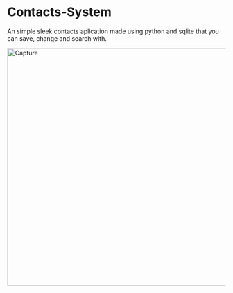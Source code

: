 # Contacts-System

An simple sleek contacts aplication made using python and sqlite that you can save, change and search with.


<img width="549" alt="Capture" src="https://user-images.githubusercontent.com/105769844/191882071-e1d9936e-a987-427e-bca9-d745244e063d.PNG">
